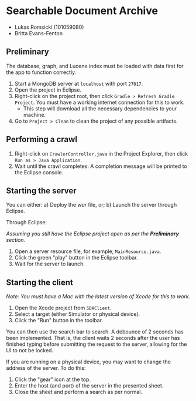 # Searchable Document Archive
* Lukas Romsicki (101059080)
* Britta Evans-Fenton

## Preliminary
The database, graph, and Lucene index must be loaded with data first for the app to function correctly.
1. Start a MongoDB server at `localhost` with port `27017`.
2. Open the project in Eclipse.
3. Right-click on the project root, then click `Gradle > Refresh Gradle Project`.  You must have a working internet connection for this to work.
    * This step will download all the necessary dependencies to your machine.
4. Go to `Project > Clean` to clean the project of any possible artifacts.

## Performing a crawl

1. Right-click on `CrawlerController.java` in the Project Explorer, then click `Run as > Java Application`. 
2. Wait until the crawl completes.  A completion message will be printed to the Eclipse console.

## Starting the server

You can either:
a) Deploy the _war_ file, or;
b) Launch the server through Eclipse.

Through Eclipse:

_Assuming you still have the Eclipse project open as per the **Preliminary** section._
1. Open a server resource file, for example, `MainResource.java`.
2. Click the green "play" button in the Eclipse toolbar.
3. Wait for the server to launch.

## Starting the client

_Note: You must have a Mac with the latest version of Xcode for this to work._
1. Open the Xcode project from `SDAClient`.
2. Select a target (either Simulator or physical device).
3. Click the "Run" button in the toolbar.

You can then use the search bar to search.  A debounce of 2 seconds has been implemented.  That is, the client waits 2 seconds after the user has finished typing before submitting the request to the server, allowing for the UI to not be locked.

If you are running on a physical device, you may want to change the address of the server.  To do this:
1. Click the "gear" icon at the top.
2. Enter the host (and port) of the server in the presented sheet.
3. Close the sheet and perform a search as per normal.
